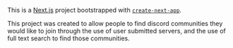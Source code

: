This is a [Next.js](https://nextjs.org/) project bootstrapped with [`create-next-app`](https://github.com/vercel/next.js/tree/canary/packages/create-next-app).

This project was created to allow people to find discord communities they would like to join through the use of user submitted servers, and the use of full text search to find those communities.
